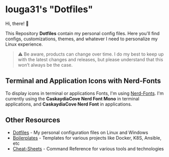 # louga31's "Dotfiles"

Hi, there! 👋

This Repository **Dotfiles** contain my personal config files. Here you'll find configs, customizations, themes, and whatever I need to personalize my Linux experience.

> :warning: Be aware, products can change over time. I do my best to keep up with the latest changes and releases, but please understand that this won’t always be the case.

## Terminal and Application Icons with Nerd-Fonts

To display icons in terminal or applications Fonts, I'm using [Nerd-Fonts](https://www.nerdfonts.com). I'm currently using the **CaskaydiaCove Nerd Font Mono** in terminal applications, and **CaskaydiaCove Nerd Font** in applications.


## Other Resources

- [Dotfiles](https://github.com/louga31/dotfiles) - My personal configuration files on Linux and Windows
- [Boilerplates](https://github.com/louga31/boilerplates) - Templates for various projects like Docker, K8S, Ansible, etc
- [Cheat-Sheets](https://github.com/louga31/cheat-sheets) - Command Reference for various tools and technologies
